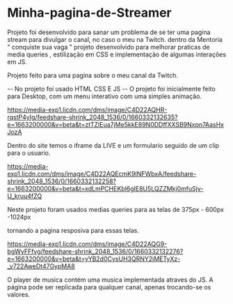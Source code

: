 # Minha-pagina-de-Streamer

Projeto foi desenvolvido para sanar um problema de se ter uma pagina stream para divulgar o canal, no caso o meu na Twitch.
dentro da Mentoria " conquiste sua vaga " projeto desenvolvido para melhorar praticas de media queries , estilização em CSS e implementação
de algumas interações em JS.

Projeto feito para uma pagina sobre o meu canal da Twitch.


-- No projeto foi usado HTML CSS E JS -- 
O projeto foi inicialmente feito para Desktop, com um menu interativo com uma simples animação.

https://media-exp1.licdn.com/dms/image/C4D22AQHR-rqstP4yIg/feedshare-shrink_2048_1536/0/1660332132635?e=1663200000&v=beta&t=ztTZIEua7jMe5kkE89N0DDffXXSB9Nxpn7AasHxJozA




Dentro do site temos o iframe da LIVE e um formulario seguido de um clip para o usuario.

https://media-exp1.licdn.com/dms/image/C4D22AQEcmK9INFWbxA/feedshare-shrink_2048_1536/0/1660332132258?e=1663200000&v=beta&t=xdLmPCHEKbl6gIE8U5LQZZMkj0mfuSjv-U_kruu4fZQ



Neste projeto foram usados medias queries para as telas de 375px - 600px -1024px

tornando a pagina resposiva para essas telas.

https://media-exp1.licdn.com/dms/image/C4D22AQG9-bgWyFFfvg/feedshare-shrink_2048_1536/0/1660332132276?e=1663200000&v=beta&t=yYB2d0CysUH3QRNY2jMETyXz-_v722AweDt47GypMA8


O player de musica contém uma musica implementada atraves do JS.
A página pode ser replicada para qualquer canal, apenas trocando-se os valores.
